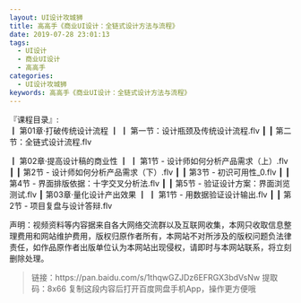 ```yaml
---
layout: UI设计攻城狮
title: 高高手《商业UI设计：全链式设计方法与流程》
date: 2019-07-28 23:01:13
tags:
  - UI设计
  - 商业UI设计
  - 高高手
categories:
  - UI设计攻城狮
keywords: 高高手《商业UI设计：全链式设计方法与流程》
---
```

『课程目录』:  
┃  第01章·打破传统设计流程
┃  ┃  第一节：设计瓶颈及传统设计流程.flv
┃  ┃  第二节：全链式设计流程.flv
<!-- more --> 
┃  第02章·提高设计稿的商业性
┃  ┃  第1节 - 设计师如何分析产品需求（上）.flv
┃  ┃  第2节 - 设计师如何分析产品需求（下）.flv
┃  ┃  第3节 - 初识可用性_0.flv
┃  ┃  第4节 - 界面排版依据：十字交叉分析法.flv
┃  ┃  第5节 - 验证设计方案：界面浏览测试.flv
┃  第03章·量化设计产出效果
┃  ┃  第1节 - 用数据验证设计输出.flv
┃  ┃  第2节 - 项目复盘与设计答辩.flv

<div class="post-copyright">
    <div class="post-copyright__author">
      <span class="post-copyright-meta">声明：视频资料等内容据来自各大网络交流群以及互联网收集，本网只收取信息整理费用和网站维护费用，版权归原作者所有，本网站不对所涉及的版权问题负法律责任，如作品原作者出版单位认为本网站出现侵权，请即时与本网站联系，将立刻删除处理。 </span>
    </div>
</div>

<blockquote class="blockquote-center">
链接：https://pan.baidu.com/s/1thqwGZJDz6EFRGX3bdVsNw 
提取码：8x66 
复制这段内容后打开百度网盘手机App，操作更方便哦
</blockquote>

